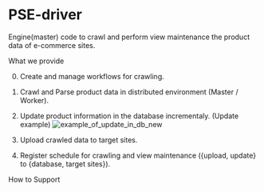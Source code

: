 # PSE-driver
Engine(master) code to crawl and perform view maintenance the product data of e-commerce sites.


What we provide

0. Create and manage workflows for crawling.
1. Crawl and Parse product data in distributed environment (Master / Worker).
2. Update product information in the database incrementaly.
   (Update example)
   ![example_of_update_in_db_new](https://user-images.githubusercontent.com/13589283/140600366-d5875ca3-2022-438b-8a9b-0e4746efa052.png)

3. Upload crawled data to target sites.
4. Register schedule for crawling and view maintenance ({upload, update} to {database, target sites}).

How to Support

